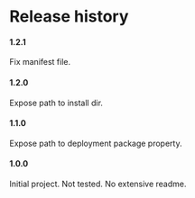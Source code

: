 # Release history

#### 1.2.1
Fix manifest file.

#### 1.2.0
Expose path to install dir.

#### 1.1.0
Expose path to deployment package property.

#### 1.0.0
Initial project. Not tested. No extensive readme.
